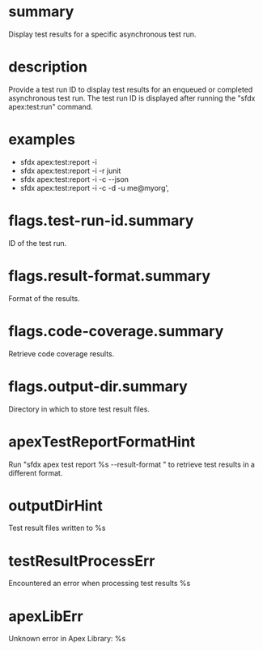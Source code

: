 # summary

Display test results for a specific asynchronous test run.

# description

Provide a test run ID to display test results for an enqueued or completed asynchronous test run. The test run ID is displayed after running the "sfdx apex:test:run" command.

# examples

- sfdx apex:test:report -i <test run id>
- sfdx apex:test:report -i <test run id> -r junit
- sfdx apex:test:report -i <test run id> -c --json
- sfdx apex:test:report -i <test run id> -c -d <path to outputdir> -u me@myorg',

# flags.test-run-id.summary

ID of the test run.

# flags.result-format.summary

Format of the results.

# flags.code-coverage.summary

Retrieve code coverage results.

# flags.output-dir.summary

Directory in which to store test result files.

# apexTestReportFormatHint

Run "sfdx apex test report %s --result-format <format>" to retrieve test results in a different format.

# outputDirHint

Test result files written to %s

# testResultProcessErr

Encountered an error when processing test results
%s

# apexLibErr

Unknown error in Apex Library: %s
